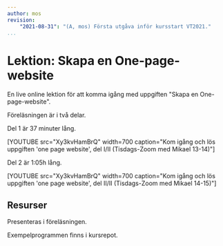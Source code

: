 ```yaml
---
author: mos
revision:
    "2021-08-31": "(A, mos) Första utgåva inför kursstart VT2021."
...
```

Lektion: Skapa en One-page-website
====================

En live online lektion för att komma igång med uppgiften "Skapa en One-page-website".

Föreläsningen är i två delar.

Del 1 är 37 minuter lång.

[YOUTUBE src="Xy3kvHamBrQ" width=700 caption="Kom igång och lös uppgiften 'one page website', del I/II (Tisdags-Zoom med Mikael 13-14)"]

Del 2 är 1:05h lång.

[YOUTUBE src="Xy3kvHamBrQ" width=700 caption="Kom igång och lös uppgiften 'one page website', del II/II (Tisdags-Zoom med Mikael 14-15)"]

<!--
Videon är XX minuter lång.

[YOUTUBE src="WmFHIZ_4exo" width=700 caption="Funktioner och programmera i databasen (med Mikael)."]

Du kan själv bläddra igenom [de HTML slides som används i presentationen](kursmaterial/databas/forelasning/v1/f06-funktioner/slide.html).

-->


Resurser
------------------------

Presenteras i föreläsningen.

Exempelprogrammen finns i kursrepot.
